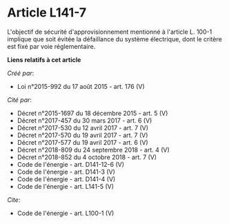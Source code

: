 # Article L141-7

L'objectif de sécurité d'approvisionnement mentionné à l'article L. 100-1 implique que soit évitée la défaillance du système
électrique, dont le critère est fixé par voie réglementaire.

**Liens relatifs à cet article**

_Créé par_:

  - Loi n°2015-992 du 17 août 2015 - art. 176 (V)

_Cité par_:

  - Décret n°2015-1697 du 18 décembre 2015 - art. 5 (V)
  - Décret n°2017-457 du 30 mars 2017 - art. 6 (V)
  - Décret n°2017-530 du 12 avril 2017 - art. 7 (V)
  - Décret n°2017-570 du 19 avril 2017 - art. 7 (V)
  - Décret n°2017-577 du 19 avril 2017 - art. 6 (V)
  - Décret n°2018-809 du 24 septembre 2018 - art. 4 (V)
  - Décret n°2018-852 du 4 octobre 2018 - art. 7 (V)
  - Code de l'énergie - art. D141-12-6 (V)
  - Code de l'énergie - art. D141-3 (V)
  - Code de l'énergie - art. D141-4 (V)
  - Code de l'énergie - art. L141-5 (V)

_Cite_:

  - Code de l'énergie - art. L100-1 (V)

